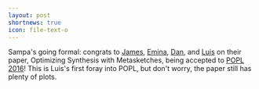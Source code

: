 ```yaml
---
layout: post
shortnews: true
icon: file-text-o
---
```

Sampa's going formal: congrats to [James][], [Emina][], [Dan][], and [Luis][] on their paper, Optimizing Synthesis with Metasketches, being accepted to [POPL 2016](http://conf.researchr.org/home/POPL-2016)! This is Luis's first foray into POPL, but don't worry, the paper still has plenty of plots.

[James]: http://homes.cs.washington.edu/~bornholt/
[Luis]: http://homes.cs.washington.edu/~luisceze/
[Dan]: http://homes.cs.washington.edu/~djg/
[Emina]: http://homes.cs.washington.edu/~emina/
